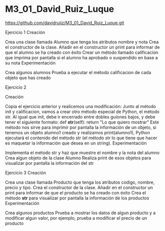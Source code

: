 # M3_01_David_Ruiz_Luque

https://github.com/davidruiiz/M3_01_David_Ruiz_Luque.git


Ejercicio 1
Creación

Crea una clase llamada Alumno que tenga los atributos nombre y nota
Crea el constructor de la clase. Añadir en el constructor un print para informar de que el alumno se ha creado con éxito
Crear un método llamado calificacion que imprima por pantalla si el alumno ha aprobado o suspendido en base a su nota
Experimentación

Crea algunos alumnos
Prueba a ejecutar el método calificacion de cada objeto que has creado

Ejercicio 2

Creación

Copia el ejercicio anterior y realicemos una modificación:
Junto al método init y calificacion, vamos a crear otro método especial de Python, el método str. Al igual que init, debe ir encerrado entre dobles guiones bajos, y debe tener el siguiente formato:
def __str__(self): return "Lo que quiero mostrar"
Este método nos sirve para imprimir por pantalla la información de un objeto, si tenemos un objeto alumno1 creado y realizamos print(alumno1), Python ejecutará el contenido del método str (el método str lo que tiene que hacer es maquetar la información que desea en un string).
Experimentación

Implementa el método str y haz que muestre el nombre y la nota del alumno
Crea algun objeto de la clase Alumno
Realiza print de esos objetos para visualizar por pantalla la información del str

Ejercicio 3
Creación

Crea una clase llamada Producto que tenga los atributos codigo, nombre, precio y tipo.
Crea el constructor de la clase. Añadir en el constructor un print para informar de que el producto se ha creado con éxito
Crea el método __str__ para visualizar por pantalla la información de los productos
Experimentación

Crea algunos productos
Prueba a mostrar los datos de algun producto y a modificar algun valor, por ejemplo, prueba a modificar el precio de un producto

